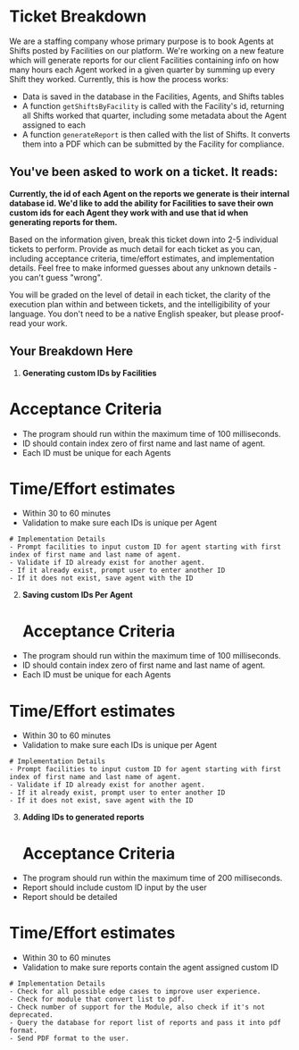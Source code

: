 # Ticket Breakdown
We are a staffing company whose primary purpose is to book Agents at Shifts posted by Facilities on our platform. We're working on a new feature which will generate reports for our client Facilities containing info on how many hours each Agent worked in a given quarter by summing up every Shift they worked. Currently, this is how the process works:

- Data is saved in the database in the Facilities, Agents, and Shifts tables
- A function `getShiftsByFacility` is called with the Facility's id, returning all Shifts worked that quarter, including some metadata about the Agent assigned to each
- A function `generateReport` is then called with the list of Shifts. It converts them into a PDF which can be submitted by the Facility for compliance.

## You've been asked to work on a ticket. It reads:

**Currently, the id of each Agent on the reports we generate is their internal database id. We'd like to add the ability for Facilities to save their own custom ids for each Agent they work with and use that id when generating reports for them.**


Based on the information given, break this ticket down into 2-5 individual tickets to perform. Provide as much detail for each ticket as you can, including acceptance criteria, time/effort estimates, and implementation details. Feel free to make informed guesses about any unknown details - you can't guess "wrong".


You will be graded on the level of detail in each ticket, the clarity of the execution plan within and between tickets, and the intelligibility of your language. You don't need to be a native English speaker, but please proof-read your work.

## Your Breakdown Here

1. **Generating custom IDs by Facilities**
  # Acceptance Criteria
  - The program should run within the maximum time of 100 milliseconds.
  - ID should contain index zero of first name and last name of agent.
  - Each ID must be unique for each Agents

   # Time/Effort estimates
   - Within 30 to 60 minutes
   - Validation to make sure each IDs is unique per Agent

    # Implementation Details
    - Prompt facilities to input custom ID for agent starting with first index of first name and last name of agent.
    - Validate if ID already exist for another agent.
    - If it already exist, prompt user to enter another ID
    - If it does not exist, save agent with the ID
2. **Saving custom IDs Per Agent**
    # Acceptance Criteria
  - The program should run within the maximum time of 100 milliseconds.
  - ID should contain index zero of first name and last name of agent.
  - Each ID must be unique for each Agents

   # Time/Effort estimates
   - Within 30 to 60 minutes
   - Validation to make sure each IDs is unique per Agent

    # Implementation Details
    - Prompt facilities to input custom ID for agent starting with first index of first name and last name of agent.
    - Validate if ID already exist for another agent.
    - If it already exist, prompt user to enter another ID
    - If it does not exist, save agent with the ID

3. **Adding IDs to generated reports**

    # Acceptance Criteria
  - The program should run within the maximum time of 200 milliseconds.
  - Report should include custom ID input by the user
  - Report should be detailed

   # Time/Effort estimates
   - Within 30 to 60 minutes
   - Validation to make sure reports contain the agent assigned custom ID

    # Implementation Details
    - Check for all possible edge cases to improve user experience.
    - Check for module that convert list to pdf.
    - Check number of support for the Module, also check if it's not deprecated.
    - Query the database for report list of reports and pass it into pdf format.
    - Send PDF format to the user.
